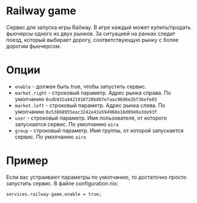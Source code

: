 # Railway game

Сервис для запуска игры Railway. В игре каждый может купить/продать фьючерсы одного из двух рынков. За ситуацией на ранках следит поезд, который выбирает дорогу, соответствующую рынку с более дорогим фьючерсом. 

# Опции

* `enable` - должен быть true, чтобы запустить сервис.
* `market.right` - строковый параметр. Адрес рынка справа. По умолчанию `0xdb932a4421910720bd07efaac98d6e2bf36efe03`
* `market.left` - строковый параметр. Адрес рынка слева. По умолчанию `0x53868955eac3242e43a594968e18d0949a3de93f`
* `user` - строковый параметр. Имя пользователя, от которого запускается сервис. По умолчанию `aira`
* `group` - строковый параметр. Имя группы, от которой запускается сервис. По умолчанию `aira`

# Пример

Если вас устраивают параметры по умолчанию, то достаточно просто запустить сервис. В файле configuration.nix:

```
services.railway-game.enable = true;
```
